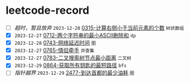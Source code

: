 # leetcode-record

- [ ] *超时，暂且放弃* `2023-12-28` [0315-计算右侧小于当前元素的个数](https://leetcode.cn/problems/count-of-smaller-numbers-after-self) `树状数组`
- [x] `2023-12-27` [0712-两个字符串的最小ASCII删除和](https://leetcode.cn/problems/minimum-ascii-delete-sum-for-two-strings/) `dp`
- [x] `2023-12-28` [0743-网络延迟时间](https://leetcode.cn/problems/network-delay-time/) `图`
- [x] `2023-12-27` [0765-情侣牵手](https://leetcode.cn/problems/couples-holding-hands/) `并查集`
- [x] `2023-12-27` [0783-二叉搜索树节点最小距离](https://leetcode.cn/problems/minimum-distance-between-bst-nodes/) `二叉树`
- [x] `2023-12-29` [0864-获取所有钥匙的最短路径](https://leetcode.cn/problems/shortest-path-to-get-all-keys) `bfs`
- [ ] *指针越界* `2023-12-29` [2477-到达首都的最少油耗](https://leetcode.cn/problems/minimum-fuel-cost-to-report-to-the-capital/) `图`